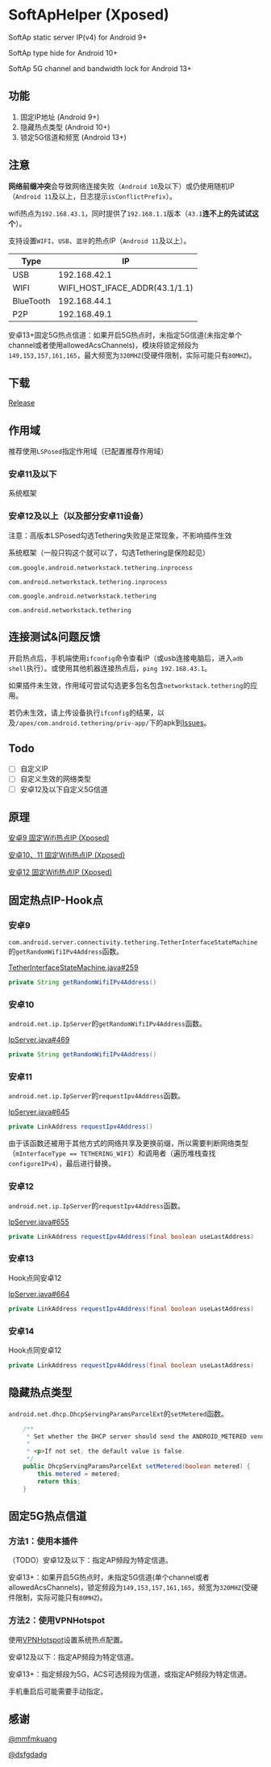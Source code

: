 # SoftApHelper (Xposed)

SoftAp static server IP(v4) for Android 9+

SoftAp type hide for Android 10+

SoftAp 5G channel and bandwidth lock for Android 13+ 

## 功能
1. 固定IP地址 (Android 9+)
2. 隐藏热点类型 (Android 10+)
3. 锁定5G信道和频宽 (Android 13+)

## 注意
**网络前缀冲突**会导致网络连接失败（`Android 10`及以下）或仍使用随机IP（`Android 11`及以上，日志提示`isConflictPrefix`）。

wifi热点为`192.168.43.1`，同时提供了`192.168.1.1`版本（`43.1`**连不上的先试试这个**）。

支持设置`WIFI`、`USB`、`蓝牙`的热点IP（`Android 11`及以上）。


| Type      | IP                             |
|-----------|--------------------------------|
| USB       | 192.168.42.1                   |
| WIFI      | WIFI_HOST_IFACE_ADDR(43.1/1.1) |
| BlueTooth | 192.168.44.1                   |
| P2P       | 192.168.49.1                   |

安卓13+固定5G热点信道：如果开启5G热点时，未指定5G信道(未指定单个channel或者使用allowedAcsChannels)，模块将锁定频段为`149,153,157,161,165`，最大频宽为`320MHZ`(受硬件限制，实际可能只有`80MHZ`)。

## 下载
[Release](https://github.com/XhyEax/SoftApHelper/releases)

## 作用域
推荐使用`LSPosed`指定作用域（已配置推荐作用域）
### 安卓11及以下
系统框架

### 安卓12及以上（以及部分安卓11设备）
注意：高版本LSPosed勾选Tethering失败是正常现象，不影响插件生效

系统框架（一般只钩这个就可以了，勾选Tethering是保险起见）

`com.google.android.networkstack.tethering.inprocess`

`com.android.networkstack.tethering.inprocess`

`com.google.android.networkstack.tethering`

`com.android.networkstack.tethering`

## 连接测试&问题反馈
开启热点后，手机端使用`ifconfig`命令查看IP（或usb连接电脑后，进入`adb shell`执行）。或使用其他机器连接热点后，`ping 192.168.43.1`。

如果插件未生效，作用域可尝试勾选更多包名包含`networkstack.tethering`的应用。

若仍未生效，请上传设备执行`ifconfig`的结果，以及`/apex/com.android.tethering/priv-app/`下的apk到[Issues](https://github.com/XhyEax/SoftApHelper/issues)。

## Todo
- [ ] 自定义IP
- [ ] 自定义生效的网络类型
- [ ] 安卓12及以下自定义5G信道

## 原理
[安卓9 固定Wifi热点IP (Xposed)](https://blog.xhyeax.com/2021/03/01/android-9-set-hotpot-ip/)

[安卓10、11 固定Wifi热点IP (Xposed)](https://blog.xhyeax.com/2021/12/06/android-10-11-hostpot-set-ip/)

[安卓12 固定Wifi热点IP (Xposed)](https://blog.xhyeax.com/2022/07/06/android-12-hostpot-set-ip/)

## 固定热点IP-Hook点
### 安卓9
`com.android.server.connectivity.tethering.TetherInterfaceStateMachine`的`getRandomWifiIPv4Address`函数。

[TetherInterfaceStateMachine.java#259](http://aospxref.com/android-9.0.0_r61/xref/frameworks/base/services/core/java/com/android/server/connectivity/tethering/TetherInterfaceStateMachine.java#259)
```java
private String getRandomWifiIPv4Address()
```

### 安卓10
`android.net.ip.IpServer`的`getRandomWifiIPv4Address`函数。

[IpServer.java#469](http://aospxref.com/android-10.0.0_r47/xref/frameworks/base/services/net/java/android/net/ip/IpServer.java#469)
```java
private String getRandomWifiIPv4Address()
```

### 安卓11
`android.net.ip.IpServer`的`requestIpv4Address`函数。

[IpServer.java#645](http://aospxref.com/android-11.0.0_r21/xref/frameworks/base/packages/Tethering/src/android/net/ip/IpServer.java#645)
```java
private LinkAddress requestIpv4Address()
```

由于该函数还被用于其他方式的网络共享及更换前缀，所以需要判断网络类型（`mInterfaceType == TETHERING_WIFI`）和调用者（遍历堆栈查找`configureIPv4`），最后进行替换。


### 安卓12
`android.net.ip.IpServer`的`requestIpv4Address`函数。

[IpServer.java#655](http://aospxref.com/android-12.0.0_r3/xref/packages/modules/Connectivity/Tethering/src/android/net/ip/IpServer.java#655)
```java
private LinkAddress requestIpv4Address(final boolean useLastAddress)
```

### 安卓13
Hook点同安卓12

[IpServer.java#664](http://aospxref.com/android-13.0.0_r3/xref/packages/modules/Connectivity/Tethering/src/android/net/ip/IpServer.java#664)
```java
private LinkAddress requestIpv4Address(final boolean useLastAddress)
```

### 安卓14
Hook点同安卓12

```java
private LinkAddress requestIpv4Address(final boolean useLastAddress)
```

## 隐藏热点类型
`android.net.dhcp.DhcpServingParamsParcelExt`的`setMetered`函数。

```java
    /**
     * Set whether the DHCP server should send the ANDROID_METERED vendor-specific option.
     *
     * <p>If not set, the default value is false.
     */
    public DhcpServingParamsParcelExt setMetered(boolean metered) {
        this.metered = metered;
        return this;
    }
```

## 固定5G热点信道
### 方法1：使用本插件
（TODO）安卓12及以下：指定AP频段为特定信道。

安卓13+：如果开启5G热点时，未指定5G信道(单个channel或者allowedAcsChannels)，锁定频段为`149,153,157,161,165`，频宽为`320MHZ`(受硬件限制，实际可能只有`80MHZ`)。

### 方法2：使用VPNHotspot
使用[VPNHotspot](https://github.com/Mygod/VPNHotspot)设置系统热点配置。

安卓12及以下：指定AP频段为特定信道。

安卓13+：指定频段为5G，ACS可选频段为信道，或指定AP频段为特定信道。

手机重启后可能需要手动指定。


## 感谢
[@mmfmkuang](https://github.com/mmfmkuang)

[@dsfgdadg](https://github.com/dsfgdadg)
